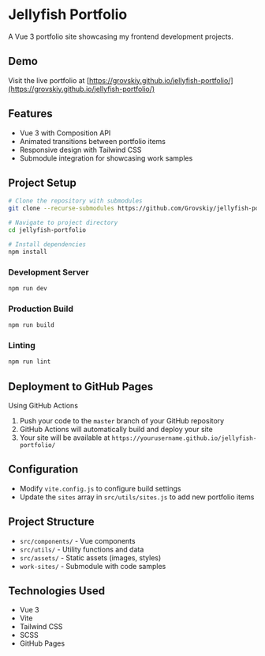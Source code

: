 # Jellyfish Portfolio

A Vue 3 portfolio site showcasing my frontend development projects.

## Demo

Visit the live portfolio at [https://grovskiy.github.io/jellyfish-portfolio/](https://grovskiy.github.io/jellyfish-portfolio/)

## Features

- Vue 3 with Composition API
- Animated transitions between portfolio items
- Responsive design with Tailwind CSS
- Submodule integration for showcasing work samples

## Project Setup

```sh
# Clone the repository with submodules
git clone --recurse-submodules https://github.com/Grovskiy/jellyfish-portfolio.git

# Navigate to project directory
cd jellyfish-portfolio

# Install dependencies
npm install
```

### Development Server

```sh
npm run dev
```

### Production Build

```sh
npm run build
```

### Linting

```sh
npm run lint
```

## Deployment to GitHub Pages

Using GitHub Actions

1. Push your code to the `master` branch of your GitHub repository
2. GitHub Actions will automatically build and deploy your site
3. Your site will be available at `https://yourusername.github.io/jellyfish-portfolio/`

## Configuration

- Modify `vite.config.js` to configure build settings
- Update the `sites` array in `src/utils/sites.js` to add new portfolio items

## Project Structure

- `src/components/` - Vue components
- `src/utils/` - Utility functions and data
- `src/assets/` - Static assets (images, styles)
- `work-sites/` - Submodule with code samples

## Technologies Used

- Vue 3
- Vite
- Tailwind CSS
- SCSS
- GitHub Pages
